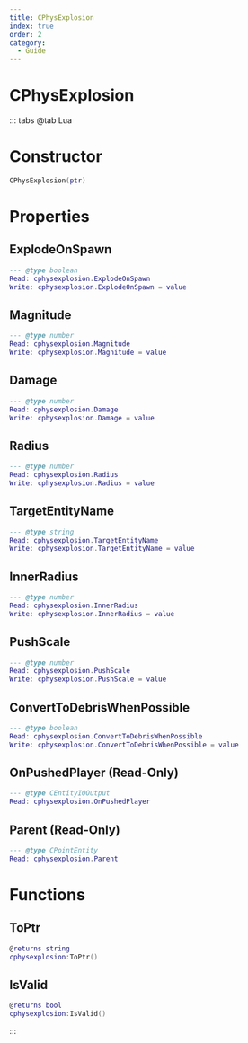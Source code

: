 ```yaml
---
title: CPhysExplosion
index: true
order: 2
category:
  - Guide
---
```


# CPhysExplosion

::: tabs
@tab Lua
# Constructor
```lua
CPhysExplosion(ptr)
```
# Properties
## ExplodeOnSpawn 
```lua
--- @type boolean
Read: cphysexplosion.ExplodeOnSpawn
Write: cphysexplosion.ExplodeOnSpawn = value
```
## Magnitude 
```lua
--- @type number
Read: cphysexplosion.Magnitude
Write: cphysexplosion.Magnitude = value
```
## Damage 
```lua
--- @type number
Read: cphysexplosion.Damage
Write: cphysexplosion.Damage = value
```
## Radius 
```lua
--- @type number
Read: cphysexplosion.Radius
Write: cphysexplosion.Radius = value
```
## TargetEntityName 
```lua
--- @type string
Read: cphysexplosion.TargetEntityName
Write: cphysexplosion.TargetEntityName = value
```
## InnerRadius 
```lua
--- @type number
Read: cphysexplosion.InnerRadius
Write: cphysexplosion.InnerRadius = value
```
## PushScale 
```lua
--- @type number
Read: cphysexplosion.PushScale
Write: cphysexplosion.PushScale = value
```
## ConvertToDebrisWhenPossible 
```lua
--- @type boolean
Read: cphysexplosion.ConvertToDebrisWhenPossible
Write: cphysexplosion.ConvertToDebrisWhenPossible = value
```
## OnPushedPlayer (Read-Only)
```lua
--- @type CEntityIOOutput
Read: cphysexplosion.OnPushedPlayer
```
## Parent (Read-Only)
```lua
--- @type CPointEntity
Read: cphysexplosion.Parent
```
# Functions
## ToPtr
```lua
@returns string
cphysexplosion:ToPtr()
```
## IsValid
```lua
@returns bool
cphysexplosion:IsValid()
```

:::